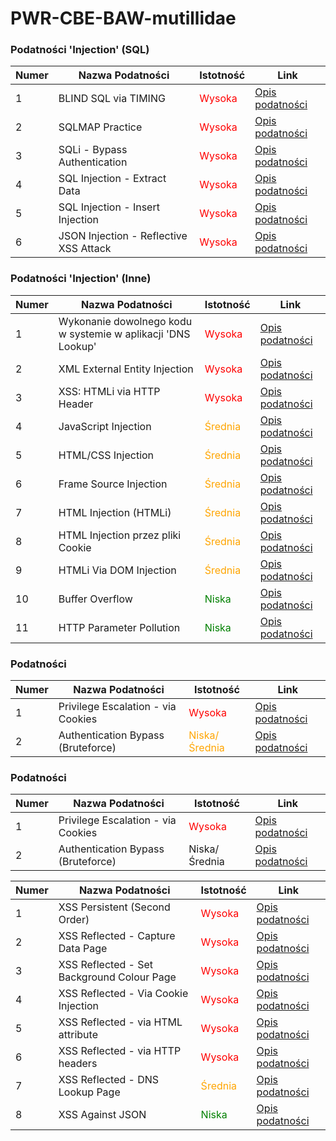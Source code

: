 # PWR-CBE-BAW-mutillidae



### Podatności 'Injection' (SQL)

| Numer | Nazwa Podatności | Istotność | Link |
|-------|------------------|-----------|------|
| 1 | BLIND SQL via TIMING | <span style="color:red">Wysoka</span> | [Opis podatności](OWASP%202013/A1%20-%20Injection%20(SQL)/BLIND%20SQL%20via%20Timing.md) |
| 2 | SQLMAP Practice | <span style="color:red">Wysoka</span> | [Opis podatności](OWASP%202013/A1%20-%20Injection%20(SQL)/SQLMAP%20Practice.md) |
| 3 | SQLi - Bypass Authentication | <span style="color:red">Wysoka</span> | [Opis podatności](OWASP%202013/A1%20-%20Injection%20(SQL)/SQLi%20-%20Bypass%20Authentication.md) |
| 4 | SQL Injection - Extract Data | <span style="color:red">Wysoka</span> | [Opis podatności](OWASP%202013/A1%20-%20Injection%20(SQL)/SQLi%20-%20Extract%20Data.md) |
| 5 | SQL Injection - Insert Injection | <span style="color:red">Wysoka</span> | [Opis podatności](OWASP%202013/A1%20-%20Injection%20(SQL)/SQLi%20-%20Insert%20Injection.md) |
| 6 | JSON Injection - Reflective XSS Attack | <span style="color:red">Wysoka</span> | [Opis podatności](OWASP%202013/A1%20-%20Injection%20(SQL)/XSS%20JSON%20injection%20-%20Pen%20Test%20Tool%20Lookup.md) |

### Podatności 'Injection' (Inne)

| Numer | Nazwa Podatności | Istotność | Link |
|-------|------------------|-----------|------|
| 1 | Wykonanie dowolnego kodu w systemie w aplikacji 'DNS Lookup' | <span style="color:red">Wysoka</span> | [Opis podatności](OWASP%202013/A1%20-%20Injection%20(Other)/Command%20Injection.md) |
| 2 | XML External Entity Injection | <span style="color:red">Wysoka</span> | [Opis podatności](OWASP%202013/A1%20-%20Injection%20(Other)/XML%20External%20Entity%20Injection.md) |
| 3 | XSS: HTMLi via HTTP Header | <span style="color:red">Wysoka</span> | [Opis podatności](OWASP%202013/A1%20-%20Injection%20(Other)/XSS%20HTMLi%20via%20HTTP%20Header.md) |
| 4 | JavaScript Injection | <span style="color:orange">Średnia</span> | [Opis podatności](OWASP%202013/A1%20-%20Injection%20(Other)/JavaScript%20Injection.md) |
| 5 | HTML/CSS Injection | <span style="color:orange">Średnia</span> | [Opis podatności](OWASP%202013/A1%20-%20Injection%20(Other)/Cascading%20Style%20Injection.md) |
| 6 | Frame Source Injection | <span style="color:orange">Średnia</span> | [Opis podatności](OWASP%202013/A1%20-%20Injection%20(Other)/Frame%20Source%20Injection.md) |
| 7 | HTML Injection (HTMLi) | <span style="color:orange">Średnia</span> | [Opis podatności](OWASP%202013/A1%20-%20Injection%20(Other)/HTML%20Injection%20(HTMLi).md) |
| 8 | HTML Injection przez pliki Cookie | <span style="color:orange">Średnia</span> | [Opis podatności](OWASP%202013/A1%20-%20Injection%20(Other)/HTMLi%20Via%20Cookie%20Injection.md) |
| 9 | HTMLi Via DOM Injection | <span style="color:orange">Średnia</span> | [Opis podatności](OWASP%202013/A1%20-%20Injection%20(Other)/HTMLi%20Via%20DOM%20Injection.md) |
| 10 | Buffer Overflow | <span style="color:green">Niska</span> | [Opis podatności](OWASP%202013/A1%20-%20Injection%20(Other)/Buffer%20Overflow.md) |
| 11 | HTTP Parameter Pollution | <span style="color:green">Niska</span> | [Opis podatności](OWASP%202013/A1%20-%20Injection%20(Other)/HTTP%20Parameter%20Pollution.md) |

### Podatności

| Numer | Nazwa Podatności | Istotność | Link |
|-------|------------------|-----------|------|
| 1 | Privilege Escalation - via Cookies | <span style="color:red">Wysoka</span> | [Opis podatności](OWASP%202013/A2%20-%20Broken%20Authentication%20and%20Session%20Management/Privilege%20Escalation%20Via%20Cookies.md) |
| 2 | Authentication Bypass (Bruteforce) | <span style="color:orange">Niska/Średnia</span> | [Opis podatności](OWASP%202013/A2%20-%20Broken%20Authentication%20and%20Session%20Management/Authentication%20Bypass.md) |

### Podatności

| Numer | Nazwa Podatności | Istotność | Link |
|-------|------------------|-----------|------|
| 1 | Privilege Escalation - via Cookies | <span style="color:red">Wysoka</span> | [Opis podatności](OWASP%202013/A2%20-%20Broken%20Authentication%20and%20Session%20Management/Privilege%20Escalation%20Via%20Cookies.md) |
| 2 | Authentication Bypass (Bruteforce) | Niska/Średnia | [Opis podatności](OWASP%202013/A2%20-%20Broken%20Authentication%20and%20Session%20Management/Authentication%20Bypass.md) |

| Numer | Nazwa Podatności | Istotność | Link |
|-------|------------------|-----------|------|
| 1 | XSS Persistent (Second Order) | <span style="color:red">Wysoka</span> | [Opis podatności](OWASP%202013/A3%20-%20Cross%20Site%20Scripting%20(XSS)/Persistent%20(Second%20Order).md) |
| 2 | XSS Reflected - Capture Data Page | <span style="color:red">Wysoka</span> | [Opis podatności](OWASP%202013/A3%20-%20Cross%20Site%20Scripting%20(XSS)/Reflected%20(First%20Order)%20-%20Capture%20Data%20Page.md) |
| 3 | XSS Reflected - Set Background Colour Page | <span style="color:red">Wysoka</span> | [Opis podatności](OWASP%202013/A3%20-%20Cross%20Site%20Scripting%20(XSS)/Reflected%20(First%20order)%20-%20Set%20Background%20colour.md) |
| 4 | XSS Reflected - Via Cookie Injection | <span style="color:red">Wysoka</span> | [Opis podatności](OWASP%202013/A3%20-%20Cross%20Site%20Scripting%20(XSS)/XSS%20Via%20Cookie%20Injection%20-%20Capture%20Data.md) |
| 5 | XSS Reflected - via HTML attribute | <span style="color:red">Wysoka</span> | [Opis podatności](OWASP%202013/A3%20-%20Cross%20Site%20Scripting%20(XSS)/XSS%20Via%20HTML%20Attribute.md) |
| 6 | XSS Reflected - via HTTP headers | <span style="color:red">Wysoka</span> | [Opis podatności](OWASP%202013/A3%20-%20Cross%20Site%20Scripting%20(XSS)/XSS%20Via%20HTTP%20Headers.md) |
| 7 | XSS Reflected - DNS Lookup Page | <span style="color:orange">Średnia</span> | [Opis podatności](OWASP%202013/A3%20-%20Cross%20Site%20Scripting%20(XSS)/Reflected%20(First%20Order).md) |
| 8 | XSS Against JSON | <span style="color:green">Niska</span> | [Opis podatności](OWASP%202013/A3%20-%20Cross%20Site%20Scripting%20(XSS)/Against%20JSON.md) |


